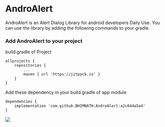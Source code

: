 # AndroAlert
AndroAlert is an Alert Dialog Library for android developers Daily Use. You can use the library by adding the following commands to your gradle. 


### Add AndroAlert to your project
build.gradle of Project

	allprojects {
		repositories {
			...
			maven { url 'https://jitpack.io' }
		}
	}
  
  Add these dependency in your build.gradle of app module
  
	dependencies {
		implementation 'com.github.BHIMNATH:AndroAlert:a2c044a5a4'
	}

[![](https://jitpack.io/v/BHIMNATH/AndroAlert.svg)](https://jitpack.io/#BHIMNATH/AndroAlert)

